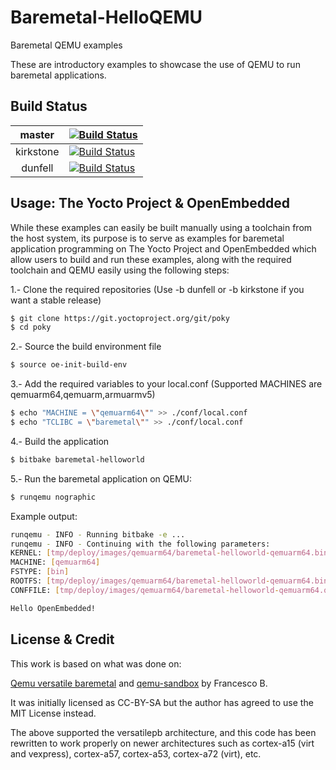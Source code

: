 # Baremetal-HelloQEMU

Baremetal QEMU examples

These are introductory examples to showcase the use of QEMU to run baremetal applications.

## Build Status

| master  | [![Build Status][masterbadge]][masterpipeline]   |
|:-------:|--------------------------------------------------|
| kirkstone | [![Build Status][kirkstonebadge]][kirkstonepipeline] |
| dunfell | [![Build Status][dunfellbadge]][dunfellpipeline] |

[masterbadge]: https://dev.azure.com/ahcbb6/baremetal-qemu/_apis/build/status/baremetal-helloqemu?branchName=master
[masterpipeline]: https://dev.azure.com/ahcbb6/baremetal-qemu/_build/latest?definitionId=29&branchName=master
[kirkstonebadge]: https://dev.azure.com/ahcbb6/baremetal-qemu/_apis/build/status/baremetal-helloqemu?branchName=kirkstone
[kirkstonepipeline]: https://dev.azure.com/ahcbb6/baremetal-qemu/_build/latest?definitionId=29&branchName=kirkstone
[dunfellbadge]: https://dev.azure.com/ahcbb6/baremetal-qemu/_apis/build/status/baremetal-helloqemu?branchName=dunfell
[dunfellpipeline]: https://dev.azure.com/ahcbb6/baremetal-qemu/_build/latest?definitionId=29&branchName=dunfell

## Usage: The Yocto Project & OpenEmbedded
While these examples can easily be built manually using a toolchain from the host system, its purpose is to serve as examples for baremetal application programming on The Yocto Project and OpenEmbedded which allow users to build and run these examples, along with the required toolchain and QEMU easily using the following steps:

1.- Clone the required repositories (Use -b dunfell or -b kirkstone if you want a stable release)
```bash
$ git clone https://git.yoctoproject.org/git/poky
$ cd poky
```
2.- Source the build environment file
```bash
$ source oe-init-build-env
```
3.- Add the required variables to your local.conf (Supported MACHINES are qemuarm64,qemuarm,armuarmv5)
```bash
$ echo "MACHINE = \"qemuarm64\"" >> ./conf/local.conf
$ echo "TCLIBC = \"baremetal\"" >> ./conf/local.conf
```
4.- Build the application
```bash
$ bitbake baremetal-helloworld
```
5.- Run the baremetal application on QEMU:
```bash
$ runqemu nographic
```
Example output:
```bash
runqemu - INFO - Running bitbake -e ...
runqemu - INFO - Continuing with the following parameters:
KERNEL: [tmp/deploy/images/qemuarm64/baremetal-helloworld-qemuarm64.bin]
MACHINE: [qemuarm64]
FSTYPE: [bin]
ROOTFS: [tmp/deploy/images/qemuarm64/baremetal-helloworld-qemuarm64.bin]
CONFFILE: [tmp/deploy/images/qemuarm64/baremetal-helloworld-qemuarm64.qemuboot.conf]

Hello OpenEmbedded!

```
## License & Credit

This work is based on what was done on:

[Qemu versatile baremetal](https://balau82.wordpress.com/2010/02/28/hello-world-for-bare-metal-arm-using-qemu/) and [qemu-sandbox](https://github.com/balau/arm-sandbox)
by Francesco B.

It was initially licensed as CC-BY-SA but the author has agreed to use the MIT License instead.

The above supported the versatilepb architecture, and this code has been rewritten to work properly on newer architectures such as cortex-a15 (virt and vexpress), cortex-a57, cortex-a53, cortex-a72 (virt), etc.

